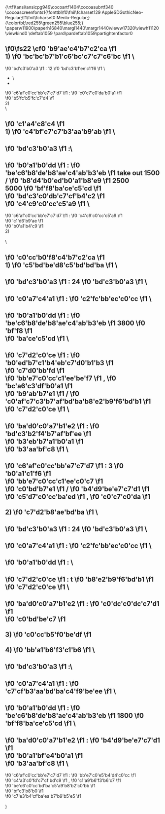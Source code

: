 {\rtf1\ansi\ansicpg949\cocoartf1404\cocoasubrtf340
\cocoascreenfonts1{\fonttbl\f0\fnil\fcharset129 AppleSDGothicNeo-Regular;\f1\fnil\fcharset0 Menlo-Regular;}
{\colortbl;\red255\green255\blue255;}
\paperw11900\paperh16840\margl1440\margr1440\vieww17320\viewh11120\viewkind0
\deftab1059
\pard\pardeftab1059\partightenfactor0

\f0\fs22 \cf0 \'b9\'ae\'c4\'b7\'c2\'ca
\f1 \
1) 
\f0 \'bc\'bc\'b7\'b1\'c6\'bc\'c7\'c7\'c6\'bc
\f1 \
- 
\f0 \'bd\'c3\'b0\'a3
\f1  : 12
\f0 \'bd\'c3\'b1\'ee\'c1\'f6
\f1 \
- \
- 
\f0 \'c6\'af\'c0\'cc\'bb\'e7\'c7\'d7
\f1  : 
\f0 \'c0\'c7\'c0\'da\'b0\'a1
\f1  
\f0 \'b5\'fc\'b5\'fc\'c7\'d4
\f1 \
2)\
\

\f0 \'c1\'a4\'c8\'c4
\f1 \
1) 
\f0 \'c4\'bf\'c7\'c7\'b3\'aa\'b9\'ab
\f1 \
- 
\f0 \'bd\'c3\'b0\'a3
\f1  :\
- 
\f0 \'b0\'a1\'b0\'dd
\f1  : 
\f0 \'be\'c6\'b8\'de\'b8\'ae\'c4\'ab\'b3\'eb
\f1  take out 1500 / 
\f0 \'b8\'d4\'b0\'ed\'b0\'a1\'b8\'e9
\f1  2500\
           5000
\f0 \'bf\'f8\'ba\'ce\'c5\'cd
\f1  
\f0 \'bd\'c3\'c0\'db\'c7\'cf\'b4\'c2
\f1  
\f0 \'c4\'c9\'c0\'cc\'c5\'a9
\f1 \
- 
\f0 \'c6\'af\'c0\'cc\'bb\'e7\'c7\'d7
\f1  : 
\f0 \'c4\'c9\'c0\'cc\'c5\'a9
\f1  
\f0 \'c1\'d6\'b9\'ae
\f1  
\f0 \'b0\'a1\'b4\'c9
\f1 \
2)\
\
\

\f0 \'c0\'cc\'b0\'f8\'c4\'b7\'c2\'ca
\f1 \
1) 
\f0 \'c5\'bd\'be\'d8\'c5\'bd\'bd\'ba
\f1  \
 - 
\f0 \'bd\'c3\'b0\'a3
\f1  : 24
\f0 \'bd\'c3\'b0\'a3
\f1 \
 - 
\f0 \'c0\'a7\'c4\'a1
\f1 : 
\f0 \'c2\'fc\'bb\'ec\'c0\'cc
\f1 \
 - 
\f0 \'b0\'a1\'b0\'dd
\f1  : 
\f0 \'be\'c6\'b8\'de\'b8\'ae\'c4\'ab\'b3\'eb
\f1  3800
\f0 \'bf\'f8
\f1  
\f0 \'ba\'ce\'c5\'cd
\f1 \
 - 
\f0 \'c7\'d2\'c0\'ce
\f1  : 
\f0 \'b0\'ed\'b7\'c1\'b4\'eb\'c7\'d0\'b1\'b3
\f1  
\f0 \'c7\'d0\'bb\'fd
\f1  
\f0 \'bb\'e7\'c0\'cc\'c1\'ee\'be\'f7
\f1 , 
\f0 \'bc\'a6\'c3\'df\'b0\'a1
\f1  
\f0 \'b9\'ab\'b7\'e1
\f1  / 
\f0 \'c0\'af\'c7\'c3\'b7\'af\'bd\'ba\'b8\'e2\'b9\'f6\'bd\'b1
\f1  
\f0 \'c7\'d2\'c0\'ce
\f1 \
 - 
\f0 \'ba\'d0\'c0\'a7\'b1\'e2
\f1 : 
\f0 \'bd\'c3\'b2\'f4\'b7\'af\'bf\'ee
\f1  
\f0 \'b3\'eb\'b7\'a1\'b0\'a1
\f1  
\f0 \'b3\'aa\'bf\'c8
\f1 \
 - 
\f0 \'c6\'af\'c0\'cc\'bb\'e7\'c7\'d7
\f1  : 3
\f0 \'b0\'a1\'c1\'f6
\f1  
\f0 \'bb\'e7\'c0\'cc\'c1\'ee\'c0\'c7
\f1  
\f0 \'c0\'bd\'b7\'e1
\f1  / 
\f0 \'b4\'d9\'be\'e7\'c7\'d1
\f1  
\f0 \'c5\'d7\'c0\'cc\'ba\'ed
\f1 , 
\f0 \'c0\'c7\'c0\'da
\f1  \
\
2) 
\f0 \'c7\'d2\'b8\'ae\'bd\'ba
\f1 \
- 
\f0 \'bd\'c3\'b0\'a3
\f1 : 24
\f0 \'bd\'c3\'b0\'a3
\f1 \
- 
\f0 \'c0\'a7\'c4\'a1
\f1  : 
\f0 \'c2\'fc\'bb\'ec\'c0\'cc
\f1 \
- 
\f0 \'b0\'a1\'b0\'dd
\f1 : \
- 
\f0 \'c7\'d2\'c0\'ce
\f1  : t
\f0 \'b8\'e2\'b9\'f6\'bd\'b1
\f1  
\f0 \'c7\'d2\'c0\'ce
\f1 \
- 
\f0 \'ba\'d0\'c0\'a7\'b1\'e2
\f1  : 
\f0 \'c0\'dc\'c0\'dc\'c7\'d1
\f1  
\f0 \'c0\'bd\'be\'c7
\f1 \
\
3) 
\f0 \'c0\'cc\'b5\'f0\'be\'df
\f1 \
\
4) 
\f0 \'bb\'a1\'b6\'f3\'c1\'b6
\f1 \
- 
\f0 \'bd\'c3\'b0\'a3
\f1 :\
- 
\f0 \'c0\'a7\'c4\'a1
\f1 : 
\f0 \'c7\'cf\'b3\'aa\'bd\'ba\'c4\'f9\'be\'ee
\f1 \
- 
\f0 \'b0\'a1\'b0\'dd
\f1  :
\f0 \'be\'c6\'b8\'de\'b8\'ae\'c4\'ab\'b3\'eb
\f1  1800
\f0 \'bf\'f8\'ba\'ce\'c5\'cd
\f1 \
- 
\f0 \'ba\'d0\'c0\'a7\'b1\'e2
\f1 : 
\f0 \'b4\'d9\'be\'e7\'c7\'d1
\f1  
\f0 \'b0\'a1\'bf\'e4\'b0\'a1
\f1  
\f0 \'b3\'aa\'bf\'c8
\f1 \
- 
\f0 \'c6\'af\'c0\'cc\'bb\'e7\'c7\'d7
\f1  : 
\f0 \'bb\'e7\'c0\'e5\'b4\'d4\'c0\'cc
\f1  
\f0 \'c4\'a3\'c0\'fd\'c7\'cf\'bd\'c9
\f1 , 
\f0 \'c1\'a9\'b6\'f3\'b6\'c7
\f1  
\f0 \'be\'c6\'c0\'cc\'bd\'ba\'c5\'a9\'b8\'b2\'c0\'bb
\f1  
\f0 \'bf\'c3\'b8\'b0
\f1  
\f0 \'c7\'e3\'b4\'cf\'ba\'ea\'b7\'b9\'b5\'e5
\f1 \
\
}